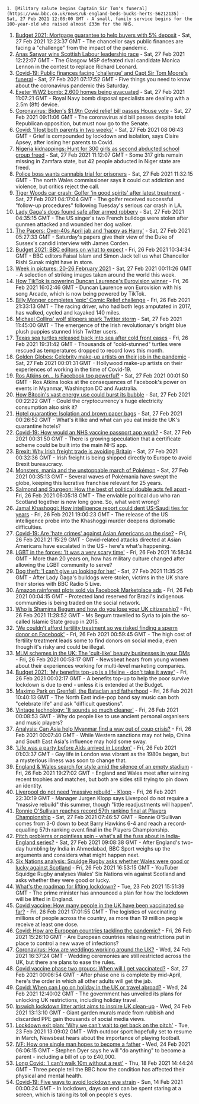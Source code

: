 
    1. [Military salute begins Captain Sir Tom's funeral](https://www.bbc.co.uk/news/uk-england-beds-bucks-herts-56212135) - Sat, 27 Feb 2021 12:08:00 GMT - A small, family service begins for the 100-year-old who raised almost £33m for the NHS.
1. [Budget 2021: Mortgage guarantee to help buyers with 5% deposit](https://www.bbc.co.uk/news/uk-56218952) - Sat, 27 Feb 2021 12:23:37 GMT - The chancellor says public finances are facing a "challenge" from the impact of the pandemic.
1. [Anas Sarwar wins Scottish Labour leadership race](https://www.bbc.co.uk/news/uk-scotland-scotland-politics-56221768) - Sat, 27 Feb 2021 12:22:07 GMT - The Glasgow MSP defeated rival candidate Monica Lennon in the contest to replace Richard Leonard.
1. [Covid-19: Public finances facing 'challenge' and Capt Sir Tom Moore's funeral](https://www.bbc.co.uk/news/uk-56220742) - Sat, 27 Feb 2021 07:17:52 GMT - Five things you need to know about the coronavirus pandemic this Saturday.
1. [Exeter WW2 bomb: 2,600 homes being evacuated](https://www.bbc.co.uk/news/uk-england-devon-56221697) - Sat, 27 Feb 2021 11:07:21 GMT - Royal Navy bomb disposal specialists are dealing with a 2.5m (8ft) device.
1. [Coronavirus: Biden's $1.9tn Covid relief bill passes House vote](https://www.bbc.co.uk/news/world-us-canada-56221371) - Sat, 27 Feb 2021 09:11:06 GMT - The coronavirus aid bill passes despite total Republican opposition, but must now go to the Senate.
1. [Covid: 'I lost both parents in two weeks'](https://www.bbc.co.uk/news/uk-england-hampshire-56182679) - Sat, 27 Feb 2021 08:06:43 GMT - Grief is compounded by lockdown and isolation, says Claire Apsey, after losing her parents to Covid.
1. [Nigeria kidnappings: Hunt for 300 girls as second abducted school group freed](https://www.bbc.co.uk/news/world-africa-56222326) - Sat, 27 Feb 2021 11:12:07 GMT - Some 317 girls remain missing in Zamfara state, but 42 people abducted in Niger state are freed.
1. [Police boss wants cannabis trial for prisoners](https://www.bbc.co.uk/news/uk-wales-56215137) - Sat, 27 Feb 2021 11:32:15 GMT - The north Wales commissioner says it could cut addiction and violence, but critics reject the call.
1. [Tiger Woods car crash: Golfer 'in good spirits' after latest treatment](https://www.bbc.co.uk/news/world-us-canada-56219203) - Sat, 27 Feb 2021 04:17:04 GMT - The golfer received successful "follow-up procedures" following Tuesday's serious car crash in LA.
1. [Lady Gaga's dogs found safe after armed robbery](https://www.bbc.co.uk/news/world-us-canada-56218620) - Sat, 27 Feb 2021 04:35:15 GMT - The US singer's two French bulldogs were stolen after gunmen attacked and wounded her dog walker.
1. [The Papers: Over-40s April jab and 'happy as Harry'](https://www.bbc.co.uk/news/blogs-the-papers-56218934) - Sat, 27 Feb 2021 05:27:33 GMT - Saturday's papers give their view of the Duke of Sussex's candid interview with James Corden.
1. [Budget 2021: BBC editors on what to expect](https://www.bbc.co.uk/news/business-56209030) - Fri, 26 Feb 2021 10:34:34 GMT - BBC editors Faisal Islam and Simon Jack tell us what Chancellor Rishi Sunak might have in store.
1. [Week in pictures: 20-26 February 2021](https://www.bbc.co.uk/news/in-pictures-56195660) - Sat, 27 Feb 2021 00:11:26 GMT - A selection of striking images taken around the world this week.
1. [How TikTok is powering Duncan Laurence's Eurovision winner](https://www.bbc.co.uk/news/newsbeat-56210143) - Fri, 26 Feb 2021 16:02:46 GMT - Duncan Laurence won Eurovision with his song Arcade, which is now being powered by TikTok.
1. [Billy Monger completes 'epic' Comic Relief challenge](https://www.bbc.co.uk/news/uk-england-kent-56213071) - Fri, 26 Feb 2021 21:33:13 GMT - The racing driver, who had both legs amputated in 2017, has walked, cycled and kayaked 140 miles.
1. [Michael Collins' wolf slippers spark Twitter storm](https://www.bbc.co.uk/news/world-europe-56212487) - Sat, 27 Feb 2021 11:45:00 GMT - The emergence of the Irish revolutionary's bright blue plush puppies stunned Irish Twitter users.
1. [Texas sea turtles released back into sea after cold front eases](https://www.bbc.co.uk/news/world-us-canada-56218484) - Fri, 26 Feb 2021 19:31:42 GMT - Thousands of "cold-stunned" turtles were rescued as temperatures dropped to record lows this month.
1. [Golden Globes: Celebrity make-up artists on their job in the pandemic](https://www.bbc.co.uk/news/entertainment-arts-56187525) - Sat, 27 Feb 2021 00:01:31 GMT - Hollywood make-up artists on their experiences of working in the time of Covid-19.
1. [Ros Atkins on... Is Facebook too powerful?](https://www.bbc.co.uk/news/technology-56212076) - Sat, 27 Feb 2021 00:01:50 GMT - Ros Atkins looks at the consequences of Facebook's power on events in Myanmar, Washington DC and Australia.
1. [How Bitcoin's vast energy use could burst its bubble](https://www.bbc.co.uk/news/science-environment-56215787) - Sat, 27 Feb 2021 00:22:22 GMT - Could the cryptocurrency's huge electricity consumption also sink it?
1. [Hotel quarantine: Isolation and brown paper bags](https://www.bbc.co.uk/news/uk-56212665) - Sat, 27 Feb 2021 00:26:52 GMT - What's it like and what can you eat inside the UK's quarantine hotels?
1. [Covid-19: How would an NHS vaccine passport app work?](https://www.bbc.co.uk/news/technology-56198552) - Sat, 27 Feb 2021 00:31:50 GMT - There is growing speculation that a certificate scheme could be built into the main NHS app.
1. [Brexit: Why Irish freight trade is avoiding Britain](https://www.bbc.co.uk/news/56201463) - Sat, 27 Feb 2021 00:32:36 GMT - Irish freight is being shipped directly to Europe to avoid Brexit bureaucracy.
1. [Monsters, mania and the unstoppable march of Pokémon](https://www.bbc.co.uk/news/world-asia-56178987) - Sat, 27 Feb 2021 00:35:13 GMT - Several waves of Pokémania have swept the globe, keeping this lucrative franchise relevant for 25 years.
1. [Salmond and Sturgeon: How the best of political double acts fell apart](https://www.bbc.co.uk/news/uk-scotland-56166753) - Fri, 26 Feb 2021 06:05:18 GMT - The enviable political duo who ran Scotland together is now long gone. So, what went wrong?
1. [Jamal Khashoggi: How intelligence report could dent US-Saudi ties for years](https://www.bbc.co.uk/news/world-us-canada-56206325) - Fri, 26 Feb 2021 19:00:23 GMT - The release of the US intelligence probe into the Khashoggi murder deepens diplomatic difficulties.
1. [Covid-19: Are 'hate crimes' against Asian Americans on the rise?](https://www.bbc.co.uk/news/world-us-canada-56218684) - Fri, 26 Feb 2021 21:15:29 GMT - Covid-related attacks directed at Asian Americans have escalated in the US - here's what's happening.
1. [LGBT in the forces: 'It was a very scary time'](https://www.bbc.co.uk/news/uk-england-devon-56187485) - Fri, 26 Feb 2021 16:58:34 GMT - More than 20 years on, how has military culture changed after allowing the LGBT community to serve?
1. [Dog theft: 'I can't give up looking for her'](https://www.bbc.co.uk/news/uk-56214506) - Sat, 27 Feb 2021 11:35:25 GMT - After Lady Gaga's bulldogs were stolen, victims in the UK share their stories with BBC Radio 5 Live.
1. [Amazon rainforest plots sold via Facebook Marketplace ads](https://www.bbc.co.uk/news/technology-56168844) - Fri, 26 Feb 2021 00:04:15 GMT - Protected land reserved for Brazil's indigenous communities is being traded on the social network.
1. [Who is Shamima Begum and how do you lose your UK citizenship?](https://www.bbc.co.uk/news/explainers-53428191) - Fri, 26 Feb 2021 11:28:52 GMT - Ms Begum travelled to Syria to join the so-called Islamic State group in 2015.
1. ['We couldn’t afford fertility treatment so we risked finding a sperm donor on Facebook'](https://www.bbc.co.uk/news/stories-56182987) - Fri, 26 Feb 2021 00:59:45 GMT - The high cost of fertility treatment leads some to find donors on social media, even though it's risky and could be illegal.
1. [MLM schemes in the UK: The 'cult-like' beauty businesses in your DMs](https://www.bbc.co.uk/news/newsbeat-55145586) - Fri, 26 Feb 2021 00:58:17 GMT - Newsbeat hears from young women about their experiences working for multi-level marketing companies.
1. [Budget 2021: 'My benefits top-up is a lifeline - don't take it away'](https://www.bbc.co.uk/news/business-55990041) - Fri, 26 Feb 2021 00:02:17 GMT - A benefits top-up to help the poor survive lockdown is due to end - unless it is extended at the Budget.
1. [Maximo Park on Grenfell, the Bataclan and fatherhood](https://www.bbc.co.uk/news/entertainment-arts-56199486) - Fri, 26 Feb 2021 10:40:13 GMT - The North East indie-pop band say music can both "celebrate life" and ask "difficult questions".
1. [Vintage technology: 'It sounds so much cleaner'](https://www.bbc.co.uk/news/business-55808632) - Fri, 26 Feb 2021 00:08:53 GMT - Why do people like to use ancient personal organisers and music players?
1. [Analysis: Can Asia help Myanmar find a way out of coup crisis?](https://www.bbc.co.uk/news/world-asia-56192105) - Fri, 26 Feb 2021 00:07:40 GMT - While Western sanctions may not help, China and South East Asia's influence may hold some sway.
1. ['Life was a party before Aids arrived in London'](https://www.bbc.co.uk/news/uk-england-london-55983269) - Fri, 26 Feb 2021 01:03:37 GMT - Gay life in London was vibrant as the 1980s began, but a mysterious illness was soon to change that.
1. [England & Wales search for style amid the silence of an empty stadium](https://www.bbc.co.uk/sport/rugby-union/56212336) - Fri, 26 Feb 2021 19:27:02 GMT - England and Wales meet after winning recent trophies and matches, but both are sides still trying to pin down an identity.
1. [Liverpool do not need 'massive rebuild' - Klopp](https://www.bbc.co.uk/sport/football/56218413) - Fri, 26 Feb 2021 22:30:19 GMT - Manager Jurgen Klopp says Liverpool do not require a "massive rebuild" this summer, though "little readjustments will happen".
1. [Ronnie O'Sullivan reaches record 57th ranking final at Players Championship](https://www.bbc.co.uk/sport/snooker/56221411) - Sat, 27 Feb 2021 07:46:57 GMT - Ronnie O'Sullivan comes from 3-0 down to beat Barry Hawkins 6-4 and reach a record-equalling 57th ranking event final in the Players Championship.
1. [Pitch problems or pointless spin - what's all the fuss about in India-England series?](https://www.bbc.co.uk/sport/cricket/56210618) - Sat, 27 Feb 2021 09:08:38 GMT - After England's two-day humbling by India in Ahmedabad, BBC Sport weighs up the arguments and considers what might happen next.
1. [Six Nations analysis: Squidge Rugby asks whether Wales were good or lucky against Scotland](https://www.bbc.co.uk/sport/av/rugby-union/56164304) - Fri, 26 Feb 2021 16:53:15 GMT - YouTuber Squidge Rugby analyses Wales' Six Nations win against Scotland and asks whether they were good or lucky.
1. [What's the roadmap for lifting lockdown?](https://www.bbc.co.uk/news/explainers-52530518) - Tue, 23 Feb 2021 15:51:39 GMT - The prime minister has announced a plan for how the lockdown will be lifted in England.
1. [Covid vaccine: How many people in the UK have been vaccinated so far?](https://www.bbc.co.uk/news/health-55274833) - Fri, 26 Feb 2021 17:01:55 GMT - The logistics of vaccinating millions of people across the country, as more than 19 million people receive at least one dose.
1. [Covid: How are European countries tackling the pandemic?](https://www.bbc.co.uk/news/explainers-53640249) - Fri, 26 Feb 2021 15:26:10 GMT - Are European countries relaxing restrictions put in place to control a new wave of infections?
1. [Coronavirus: How are weddings working around the UK?](https://www.bbc.co.uk/news/explainers-52811509) - Wed, 24 Feb 2021 16:37:24 GMT - Wedding ceremonies are still restricted across the UK, but there are plans to ease the rules.
1. [Covid vaccine phase two groups: When will I get vaccinated?](https://www.bbc.co.uk/news/health-56213372) - Sat, 27 Feb 2021 00:06:54 GMT - After phase one is complete by mid-April, here's the order in which all other adults will get the jab.
1. [Covid: When can I go on holiday in the UK or travel abroad?](https://www.bbc.co.uk/news/explainers-52646738) - Wed, 24 Feb 2021 12:40:02 GMT - The government has unveiled its plans for unlocking UK restrictions, including holiday travel.
1. [Ipswich lockdown litter artist aims to inspire UK clean-up](https://www.bbc.co.uk/news/uk-england-suffolk-56173845) - Wed, 24 Feb 2021 13:13:10 GMT - Giant garden murals made from rubbish and discarded PPE gain thousands of social media views.
1. [Lockdown exit plan: 'Why we can't wait to get back on the pitch'](https://www.bbc.co.uk/news/newsbeat-56101175) - Tue, 23 Feb 2021 13:09:02 GMT - With outdoor sport hopefully set to resume in March, Newsbeat hears about the importance of playing football.
1. [IVF: How one single man hopes to become a father](https://www.bbc.co.uk/news/uk-wales-56162721) - Wed, 24 Feb 2021 06:06:15 GMT - Stephen Dyer says he will "do anything" to become a parent - including a bill of up to £40,000.
1. [Long Covid: 'I can't walk 10m without a rest'](https://www.bbc.co.uk/news/uk-56113021) - Thu, 18 Feb 2021 14:44:24 GMT - Three people tell the BBC how the condition has affected their physical and mental health.
1. [Covid-19: Five ways to avoid lockdown eye strain](https://www.bbc.co.uk/news/uk-55933168) - Sun, 14 Feb 2021 00:00:24 GMT - In lockdown, days on end can be spent staring at a screen, which is taking its toll on people's eyes.

